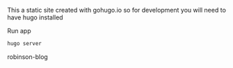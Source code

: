 This a static site created with gohugo.io so for development you will need to have hugo installed 

Run app

```bash
hugo server
```

robinson-blog
